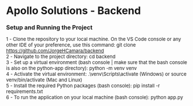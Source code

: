 # Apollo Solutions - Backend

<font size="3">**Setup and Running the Project**</font>

<font size="2">1 - Clone the repository to your local machine. On the VS Code console or any other IDE of your preference, use this command: git clone https://github.com/JorgeHCamara/backend</font> \
<font size="2">2 - Navigate to the project directory: cd backend</font> \
<font size="2">3 - Set up a virtual environment (bash console | make sure that the bash console is also on the python-app directory): python -m venv venv</font> \
<font size="2">4 - Activate the virtual environment: .\venv\Scripts\activate (Windows) or source venv/bin/activate (Mac and Linux)</font> \
<font size="2">5 - Install the required Python packages (bash console): pip install -r requirements.txt</font> \
<font size="2">6 - To run the application on your local machine (bash console): python app.py</font>